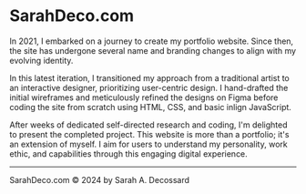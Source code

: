 # SarahDeco.com

In 2021, I embarked on a journey to create my portfolio website. Since then, the site has undergone several name and branding changes to align with my evolving identity.

In this latest iteration, I transitioned my approach from a traditional artist to an interactive designer, prioritizing user-centric design. I hand-drafted the initial wireframes and meticulously refined the designs on Figma before coding the site from scratch using HTML, CSS, and basic inlign JavaScript.

After weeks of dedicated self-directed research and coding, I'm delighted to present the completed project. This website is more than a portfolio; it's an extension of myself. I aim for users to understand my personality, work ethic, and capabilities through this engaging digital experience.

---

SarahDeco.com © 2024 by Sarah A. Decossard
